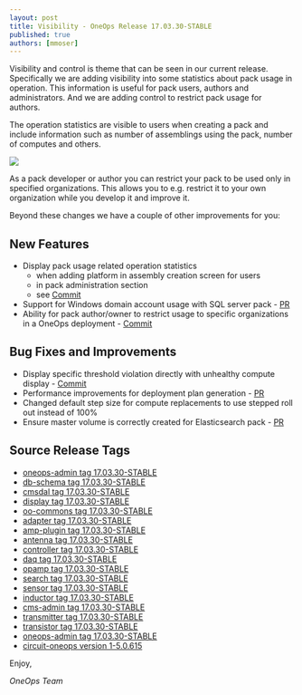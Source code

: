 ```yaml
---
layout: post
title: Visibility - OneOps Release 17.03.30-STABLE
published: true
authors: [mmoser]
---
```


Visibility and control is theme that can be seen in our current release. Specifically we are adding visibility into some
statistics about pack usage in operation.  This information is useful for pack users, authors and administrators.
And we are adding control to restrict pack usage for authors.

<!--more-->

The operation statistics are visible to users when creating a pack and include information such as number of assemblings
using the pack, number of computes and others.

<img src="../../assets/img/ui/pack-operation-stats.png"/>

As a pack developer or author you can restrict your pack to be used only in specified organizations. This allows you to
e.g. restrict it to your own organization while you develop it and improve it.

Beyond these changes we have a couple of other improvements for you:

## New Features

* Display pack usage related operation statistics
  * when adding platform in assembly creation screen for users
  * in pack administration section
  * see [Commit](https://github.com/oneops/display/commit/77a57fe6cb8231c3fc34e7667be739dfbc46d45c)
* Support for Windows domain account usage with SQL server pack - [PR](https://github.com/oneops/circuit-oneops-1/pull/750)
* Ability for pack author/owner to restrict usage to specific organizations in a OneOps deployment - [Commit](https://github.com/oneops/display/commit/77a57fe6cb8231c3fc34e7667be739dfbc46d45c)

## Bug Fixes and Improvements

* Display specific threshold violation directly with unhealthy compute display - [Commit](https://github.com/oneops/display/pull/173/commits/2bac557cb5e86b677b7ee5777661ef73eff84df2)
* Performance improvements for deployment plan generation - [PR](https://github.com/oneops/transistor/pull/101)
* Changed default step size for compute replacements to use stepped roll out instead of 100%
* Ensure master volume is correctly created for Elasticsearch pack - [PR](https://github.com/oneops/circuit-oneops-1/pull/759)

## Source Release Tags

- [oneops-admin tag 17.03.30-STABLE](https://github.com/oneops/oneops-admin/tree/17.03.30-STABLE)
- [db-schema tag 17.03.30-STABLE](https://github.com/oneops/db-schema/tree/17.03.30-STABLE)
- [cmsdal tag 17.03.30-STABLE](https://github.com/oneops/cmsdal/tree/17.03.30-STABLE)
- [display tag 17.03.30-STABLE](https://github.com/oneops/display/tree/17.03.30-STABLE)
- [oo-commons tag 17.03.30-STABLE](https://github.com/oneops/oo-commons/tree/17.03.30-STABLE)
- [adapter tag 17.03.30-STABLE](https://github.com/oneops/adapter/tree/17.03.30-STABLE)
- [amp-plugin tag 17.03.30-STABLE](https://github.com/oneops/amq-plugin/tree/17.03.30-STABLE)
- [antenna tag 17.03.30-STABLE](https://github.com/oneops/antenna/tree/17.03.30-STABLE)
- [controller tag 17.03.30-STABLE](https://github.com/oneops/controller/tree/17.03.30-STABLE)
- [daq tag 17.03.30-STABLE](https://github.com/oneops/daq/tree/17.03.30-STABLE)
- [opamp tag 17.03.30-STABLE](https://github.com/oneops/opamp/tree/17.03.30-STABLE)
- [search tag 17.03.30-STABLE](https://github.com/oneops/search/tree/17.03.30-STABLE)
- [sensor tag 17.03.30-STABLE](https://github.com/oneops/sensor/tree/17.03.30-STABLE)
- [inductor tag 17.03.30-STABLE](https://github.com/oneops/inductor/tree/17.03.30-STABLE)
- [cms-admin tag 17.03.30-STABLE](https://github.com/oneops/cms-admin/tree/17.03.30-STABLE)
- [transmitter tag 17.03.30-STABLE](https://github.com/oneops/transmitter/tree/17.03.30-STABLE)
- [transistor tag 17.03.30-STABLE](https://github.com/oneops/transistor/tree/17.03.30-STABLE)
- [oneops-admin tag 17.03.30-STABLE](https://github.com/oneops/oneops-admin/tree/17.03.30-STABLE)
- [circuit-oneops version 1-5.0.615](https://github.com/oneops/circuit-oneops-1/releases/tag/circuit-oneops-1-5.0.615)

Enjoy,

_OneOps Team_
